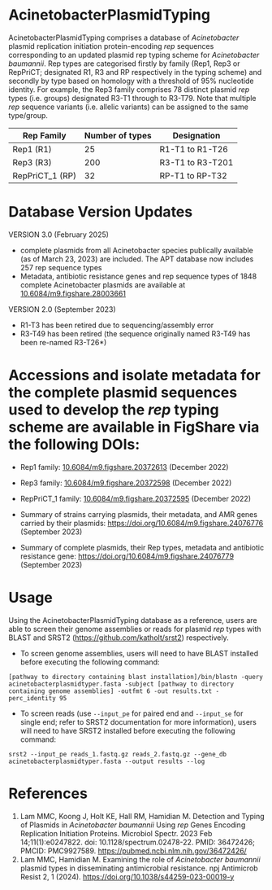 # AcinetobacterPlasmidTyping
AcinetobacterPlasmidTyping comprises a database of _Acinetobacter_ plasmid replication initiation protein-encoding _rep_ sequences corresponding to an updated plasmid rep typing scheme for _Acinetobacter baumannii_. Rep types are categorised firstly by family (Rep1, Rep3 or RepPriCT; designated R1, R3 and RP respectively in the typing scheme) and secondly by type based on homology with a threshold of 95% nucleotide identity. For example, the Rep3 family comprises 78 distinct plasmid _rep_ types (i.e. groups) designated R3-T1 through to R3-T79. Note that multiple _rep_ sequence variants (i.e. allelic variants) can be assigned to the same type/group.  

| Rep Family  | Number of types |Designation |
| ------------- | ------------- |------------- |
| Rep1 (R1) | 25  |R1-T1 to R1-T26  |
| Rep3 (R3) | 200  |R3-T1 to R3-T201  |
| RepPriCT_1 (RP) | 32  |RP-T1 to RP-T32  |


# Database Version Updates
VERSION 3.0 (February 2025)
- complete plasmids from all Acinetobacter species publically available (as of March 23, 2023) are included. The APT database now includes 257 rep sequence types
- Metadata, antibiotic resistance genes and rep sequence types of 1848 complete Acinetobacter plasmids are available at [10.6084/m9.figshare.28003661](https://dx.doi.org/10.6084/m9.figshare.28003661)

VERSION 2.0 (September 2023)
- R1-T3 has been retired due to sequencing/assembly error  
- R3-T49 has been retired (the sequence originally named R3-T49 has been re-named R3-T26*)



# Accessions and isolate metadata for the complete plasmid sequences used to develop the _rep_ typing scheme are available in FigShare via the following DOIs:

- Rep1 family: [10.6084/m9.figshare.20372613](https://dx.doi.org/10.6084/m9.figshare.20372613) (December 2022)
- Rep3 family: [10.6084/m9.figshare.20372598](https://dx.doi.org/10.6084/m9.figshare.20372598) (December 2022)
- RepPriCT_1 family: [10.6084/m9.figshare.20372595](https://dx.doi.org/10.6084/m9.figshare.20372595) (December 2022)

- Summary of strains carrying plasmids, their metadata, and AMR genes carried by their plasmids: https://doi.org/10.6084/m9.figshare.24076776 (September 2023)
- Summary of complete plasmids, their Rep types, metadata and antibiotic resistance gene: https://doi.org/10.6084/m9.figshare.24076779 (September 2023) 


# Usage
Using the AcinetobacterPlasmidTyping database as a reference, users are able to screen their genome assemblies or reads for plasmid _rep_ types with BLAST and SRST2 (https://github.com/katholt/srst2) respectively. 
- To screen genome assemblies, users will need to have BLAST installed before executing the following command:

```[pathway to directory containing blast installation]/bin/blastn -query acinetobacterplasmidtyper.fasta -subject [pathway to directory containing genome assemblies] -outfmt 6 -out results.txt -perc_identity 95```

- To screen reads (use `--input_pe` for paired end and `--input_se` for single end; refer to SRST2 documentation for more information), users will need to have SRST2 installed before executing the following command:

```srst2 --input_pe reads_1.fastq.gz reads_2.fastq.gz --gene_db acinetobacterplasmidtyper.fasta --output results --log```

# References
1) Lam MMC, Koong J, Holt KE, Hall RM, Hamidian M. Detection and Typing of Plasmids in _Acinetobacter_ _baumannii_ Using _rep_ Genes Encoding Replication Initiation Proteins. Microbiol Spectr. 2023 Feb 14;11(1):e0247822. doi: 10.1128/spectrum.02478-22. PMID: 36472426; PMCID: PMC9927589. https://pubmed.ncbi.nlm.nih.gov/36472426/
2) Lam MMC, Hamidian M. Examining the role of _Acinetobacter_ _baumannii_ plasmid types in disseminating antimicrobial resistance. npj Antimicrob Resist 2, 1 (2024). https://doi.org/10.1038/s44259-023-00019-y

